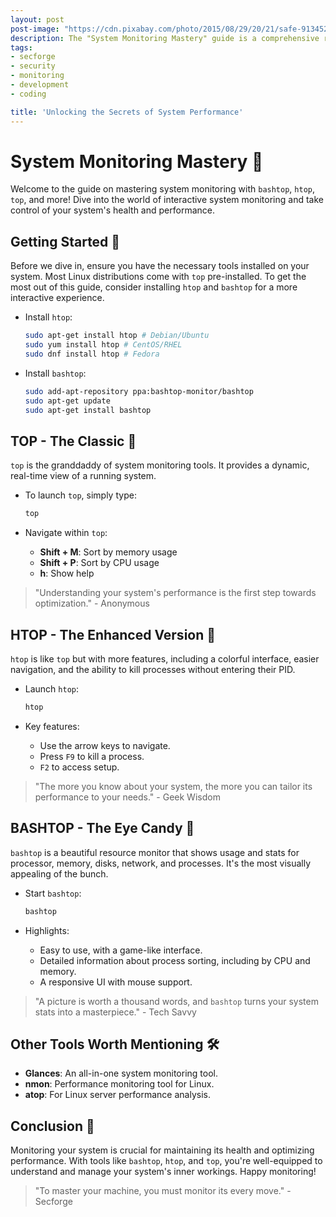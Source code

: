 ```yaml
---
layout: post
post-image: "https://cdn.pixabay.com/photo/2015/08/29/20/21/safe-913452_960_720.jpg"
description: The "System Monitoring Mastery" guide is a comprehensive resource designed to help users effectively monitor and manage their system's performance and health.
tags:
- secforge 
- security
- monitoring
- development
- coding

title: 'Unlocking the Secrets of System Performance'
---
```


# System Monitoring Mastery 🚀

Welcome to the guide on mastering system monitoring with `bashtop`, `htop`, `top`, and more! Dive into the world of interactive system monitoring and take control of your system's health and performance.

## Getting Started 🌟

Before we dive in, ensure you have the necessary tools installed on your system. Most Linux distributions come with `top` pre-installed. To get the most out of this guide, consider installing `htop` and `bashtop` for a more interactive experience.

- Install `htop`:

  ```bash
  sudo apt-get install htop # Debian/Ubuntu
  sudo yum install htop # CentOS/RHEL
  sudo dnf install htop # Fedora
  ```

- Install `bashtop`:

  ```bash
  sudo add-apt-repository ppa:bashtop-monitor/bashtop
  sudo apt-get update
  sudo apt-get install bashtop
  ```

## TOP - The Classic 🧐

`top` is the granddaddy of system monitoring tools. It provides a dynamic, real-time view of a running system.

- To launch `top`, simply type:
  ```bash
  top
  ```

- Navigate within `top`:
  - **Shift + M**: Sort by memory usage
  - **Shift + P**: Sort by CPU usage
  - **h**: Show help

> "Understanding your system's performance is the first step towards optimization." - Anonymous

## HTOP - The Enhanced Version 🎨

`htop` is like `top` but with more features, including a colorful interface, easier navigation, and the ability to kill processes without entering their PID.

- Launch `htop`:
  ```bash
  htop
  ```

- Key features:
  - Use the arrow keys to navigate.
  - Press `F9` to kill a process.
  - `F2` to access setup.

> "The more you know about your system, the more you can tailor its performance to your needs." - Geek Wisdom

## BASHTOP - The Eye Candy 🍭

`bashtop` is a beautiful resource monitor that shows usage and stats for processor, memory, disks, network, and processes. It's the most visually appealing of the bunch.

- Start `bashtop`:
  ```bash
  bashtop
  ```

- Highlights:
  - Easy to use, with a game-like interface.
  - Detailed information about process sorting, including by CPU and memory.
  - A responsive UI with mouse support.

> "A picture is worth a thousand words, and `bashtop` turns your system stats into a masterpiece." - Tech Savvy

## Other Tools Worth Mentioning 🛠

- **Glances**: An all-in-one system monitoring tool.
- **nmon**: Performance monitoring tool for Linux.
- **atop**: For Linux server performance analysis.

## Conclusion 🎉

Monitoring your system is crucial for maintaining its health and optimizing performance. With tools like `bashtop`, `htop`, and `top`, you're well-equipped to understand and manage your system's inner workings. Happy monitoring!

> "To master your machine, you must monitor its every move." - Secforge